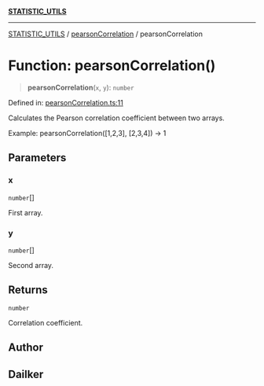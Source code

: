 [**STATISTIC_UTILS**](../../README.md)

***

[STATISTIC_UTILS](../../README.md) / [pearsonCorrelation](../README.md) / pearsonCorrelation

# Function: pearsonCorrelation()

> **pearsonCorrelation**(`x`, `y`): `number`

Defined in: [pearsonCorrelation.ts:11](https://github.com/dailker/everyutil/blob/9ec04d41a381dab61073bf86e9abc70eaf55066d/src/statistic/pearsonCorrelation.ts#L11)

Calculates the Pearson correlation coefficient between two arrays.

Example: pearsonCorrelation([1,2,3], [2,3,4]) → 1

## Parameters

### x

`number`[]

First array.

### y

`number`[]

Second array.

## Returns

`number`

Correlation coefficient.

## Author

## Dailker
